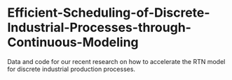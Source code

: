 # Efficient-Scheduling-of-Discrete-Industrial-Processes-through-Continuous-Modeling
Data and code for our recent research on how to accelerate the RTN model for discrete industrial production processes.
